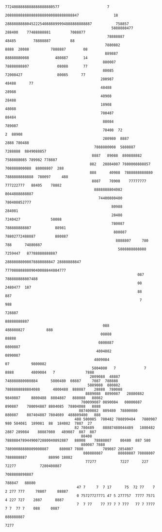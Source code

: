                                                                                                                                                       
                                                                                                                                                      
                                                                                                                                                      
                                                                                                                                                      
                                                              7724088888888888888880577                      7                                        
                                                          2088888888888888888080888888888847                18                                        
                                                       2888888888045222540888899994888888888887           758857                                      
                                                     5888888477             288400    77488888881         7088877                                     
                                                   78888887                   48485        78888887         88                                        
                                                  7880882               8888  28088          7888887        08                                        
                                                  889887                88888880088            480887       14                                        
                                                 880087                 78888888807             08088       77                                        
                                                 80085                   72008427                80085      77                                        
                                                280987                                           48488      77                                        
                                                48488                                            28988                                                
                                                48908                                            28488                                                
                                                18908                                            48088                                                
                                                780487                                           88484                                                
                                                 88084                                          789087                                                
                                                 78408  72                                   2  88908                                                 
                                                 280980  8887                             2888 780488                                                 
                                             7888880008  5888887                      7288888  8849088857                                             
                                            8887   89088  880888882                7588888085 789982 778887                                           
                                           882   28884087 7880008888857         708888800088  88008807  288                                           
                                           888      40988  7888888888880      7888888888888  780097     488                                           
                                            8887    78908    77777777            777222777   88405    78882                                           
                                             8888888804082                                   8044888888887                                            
                                               74400880480                                  780408852777                                              
                                                     80988                                  284081                                                    
                                                     28488             7240427              58088                                                     
                                                     780087          788888888887           88981                                                     
                                                      880887        78802772488887         880887                                                     
                                                       8888807     780         788      74880887                                                      
                                                        5888888888888  7259447   87788888888887                                                       
                                                          28888888008078888888847 28888888847                                                         
                                                             7770888888809040088844884777                                                             
                                                                 087 788888888807488                                                                  
                                                                 08     2480477  187                                                                  
                                                                 88              887                                                                  
                                                                  7             988                                                                   
                                                                             728887                                                                   
                                                                       88888888887                                                                    
                                                 088                   488888827          888                                                         
                                                08888                                    88888                                                        
                                               0800887                                  0800887                                                       
                                              4804882                                  0890087                                                        
                                             4809084                      07          9800082                                                         
                                            5804080   7             7    8888        4809084   7              7888                                    
                                           2809088  48887      748888880080884      5800480  08887     7087  788888                                   
                                          5889088  880882    7888888888884088      4800488  888887    28888  780088                                   
                                         8889088  8890087   28880882  9840887     8800488  8804887   888088   88082                                   
                                       780099087 0890084   08000887   890887    780094887 8804085  78804088   8888                                    
                                      887400082  809480  78800080    880887    887404887 7804089  488809480   888                                     
                                    488 580085  780482 788899484   7880987   980 584081  189081  88  184082  7887  27                                 
                                    82 780489    88887488044489   1880482  2887 289084    88887080   489087  887  887                                 
                                       88408    78888847894490072880040892887   88008    78888807    80480  887 580                                   
                                       880087 7888     78890088880809008887     880087 7880         789087 2854807                                    
                                        888888887       88888887 78888807       7888888887          88090 18882                                       
                                         77277           7227      227            72277           7280408887                                          
                                                                                             7088888898887                                            
                                                                                          788847   88880                                              
                                     47 7     7  7 17      75  72 77    7 2 277 777     78807     88887                                               
                                     0 75727727771 47 5 277757  7777 7571 4 227 727    2887      8887                                                 
                                     7  7 77    77 77 7 7 777   77 7 7777 7 7  77 7    088     0887                                                   
                                                                                        888888887                                                     
                                                                                          7277                                                        
                                                                                                                                                      
                                                                                                                                                      
                                                                                                                                                      
